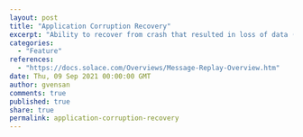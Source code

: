 ```yaml
---
layout: post
title: "Application Corruption Recovery"
excerpt: "Ability to recover from crash that resulted in loss of data (corruption). Solace  PubSub+ Broker offers Message Replay feature to persist messages and replay them on demand to handle such crashes and corruptions."
categories:
  - "Feature"
references:
  - "https://docs.solace.com/Overviews/Message-Replay-Overview.htm"
date: Thu, 09 Sep 2021 00:00:00 GMT
author: gvensan
comments: true
published: true
share: true
permalink: application-corruption-recovery
---
```

